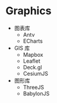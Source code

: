 # Graphics

- 图表库
  - Antv
  - ECharts
- GIS 库
  - Mapbox
  - Leaflet
  - Deck.gl
  - CesiumJS
- 图形库
  - ThreeJS
  - BabylonJS
